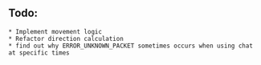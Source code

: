 ## Todo:
    * Implement movement logic
    * Refactor direction calculation
    * find out why ERROR_UNKNOWN_PACKET sometimes occurs when using chat at specific times